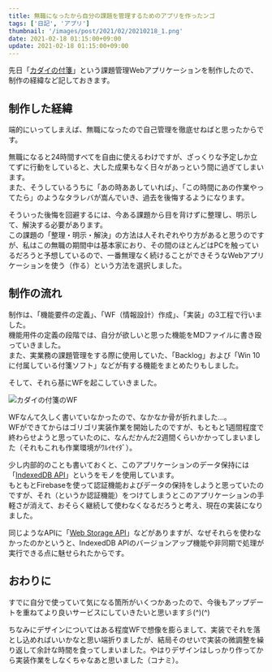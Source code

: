 ```yaml
---
title: 無職になったから自分の課題を管理するためのアプリを作ったンゴ
tags: ['日記', 'アプリ']
thumbnail: '/images/post/2021/02/20210218_1.png'
date: 2021-02-18 01:15:00+09:00
update: 2021-02-18 01:15:00+09:00
---
```

先日「[カダイの付箋](https://kadai-no-fusen.site/)」という課題管理Webアプリケーションを制作したので、制作の経緯など記しておきます。

## 制作した経緯

端的にいってしまえば、無職になったので自己管理を徹底せねばと思ったからです。

無職になると24時間すべてを自由に使えるわけですが、ざっくりな予定しか立てずに行動をしていると、大した成果もなく日々があっという間に過ぎてしまいます。  
また、そうしているうちに「あの時ああしていれば」、「この時間にあの作業やってたら」のようなタラレバが嵩んでいき、過去を後悔するようになります。

そういった後悔を回避するには、今ある課題から目を背けずに整理し、明示して、解決する必要があります。  
この課題の「整理・明示・解決」の方法は人それぞれやり方があると思うのですが、私はこの無職の期間中は基本家におり、その間のほとんどはPCを触っているだろうと予想しているので、一番無理なく続けることができそうなWebアプリケーションを使う（作る）という方法を選択しました。

## 制作の流れ

制作は、「機能要件の定義」、「WF（情報設計）作成」、「実装」の3工程で行いました。  
機能用件の定義の段階では、自分が欲しいと思った機能をMDファイルに書き殴っていきました。  
また、実業務の課題管理をする際に使用していた、「Backlog」および「Win 10に付属している付箋ソフト」などが有する機能をまとめたりもしました。

そして、それら基にWFを起こしていきました。

<div class="js-img">
<img src="/images/post/2021/02/20210218_2.jpg" alt="カダイの付箋のWF">
</div>

WFなんて久しく書いていなかったので、なかなか骨が折れました…。  
WFができてからはゴリゴリ実装作業を開始したのですが、もともと1週間程度で終わらせようと思っていたのに、なんだかんだ2週間くらいかかってしまいました（それもこれも作業環境がﾜﾙｲｾｲﾀﾞ）。

少し内部的のことも書いておくと、このアプリケーションのデータ保持には「[IndexedDB API](https://developer.mozilla.org/ja/docs/Web/API/IndexedDB_API)」というをモノを使用しています。  
もともとFirebaseを使って認証機能およびデータの保持をしようと思っていたのですが、それ（というか認証機能）をつけてしまうとこのアプリケーションの手軽さが消えて、おそらく継続して使わなくなるだろうと考え、現在の実装になりました。

同じようなAPIに「[Web Storage API](https://developer.mozilla.org/ja/docs/Web/API/Web_Storage_API)」などがありますが、なぜそれらを使わなかったのかというと、IndexedDB APIのバージョンアップ機能や非同期で処理が実行できる点に魅せられたからです。

## おわりに

すでに自分で使っていて気になる箇所がいくつかあったので、今後もアップデートを重ねてより良いサービスにしていきたいと思います彡(^)(^)

ちなみにデザインについてはある程度WFで想像を膨らまして、実装でそれを落とし込めればいいかなと思い端折りましたが、結局そのせいで実装の微調整を繰り返して余計な時間を食ってしまいました。やはりデザインはしっかり作ってから実装作業をしなくちゃなあと思いました（コナミ）。